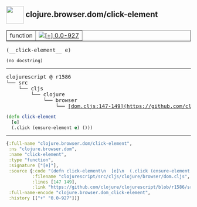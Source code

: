 ## <img width="48px" valign="middle" src="http://i.imgur.com/Hi20huC.png"> clojure.browser.dom/click-element

 <table border="1">
<tr>
<td>function</td>
<td><a href="https://github.com/cljsinfo/api-refs/tree/0.0-927"><img valign="middle" alt="[+] 0.0-927" src="https://img.shields.io/badge/+-0.0--927-lightgrey.svg"></a> </td>
</tr>
</table>

 <samp>
(__click-element__ e)<br>
</samp>

```
(no docstring)
```

---

 <pre>
clojurescript @ r1586
└── src
    └── cljs
        └── clojure
            └── browser
                └── <ins>[dom.cljs:147-149](https://github.com/clojure/clojurescript/blob/r1586/src/cljs/clojure/browser/dom.cljs#L147-L149)</ins>
</pre>

```clj
(defn click-element
  [e]
  (.click (ensure-element e) ()))
```


---

```clj
{:full-name "clojure.browser.dom/click-element",
 :ns "clojure.browser.dom",
 :name "click-element",
 :type "function",
 :signature ["[e]"],
 :source {:code "(defn click-element\n  [e]\n  (.click (ensure-element e) ()))",
          :filename "clojurescript/src/cljs/clojure/browser/dom.cljs",
          :lines [147 149],
          :link "https://github.com/clojure/clojurescript/blob/r1586/src/cljs/clojure/browser/dom.cljs#L147-L149"},
 :full-name-encode "clojure.browser.dom_click-element",
 :history [["+" "0.0-927"]]}

```
